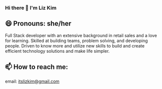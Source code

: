 ### Hi there 👋 I'm Liz Kim

 ## 😄 Pronouns: she/her

Full Stack developer with an extensive background in retail sales and a love for learning. Skilled at building teams, problem solving, and developing people. Driven to know more and utilize new skills to build and create efficient technology solutions and make life simpler. 

 ## 📫 How to reach me:
email: itslizkim@gmail.com



<!--
**itslizkim/itslizkim** is a ✨ _special_ ✨ repository because its `README.md` (this file) appears on your GitHub profile.

Here are some ideas to get you started:

- 🔭 I’m currently working on ...
- 🌱 I’m currently learning ...
- 👯 I’m looking to collaborate on ...
- 🤔 I’m looking for help with ...
- 💬 Ask me about ...
- 📫 How to reach me: ...
- 😄 Pronouns: ...
- ⚡ Fun fact: ...
-->
